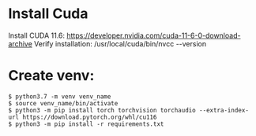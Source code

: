 # Install Cuda

Install CUDA 11.6: https://developer.nvidia.com/cuda-11-6-0-download-archive
Verify installation:
/usr/local/cuda/bin/nvcc --version

# Create venv:

```
$ python3.7 -m venv venv_name
$ source venv_name/bin/activate
$ python3 -m pip install torch torchvision torchaudio --extra-index-url https://download.pytorch.org/whl/cu116
$ python3 -m pip install -r requirements.txt
```


